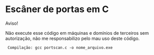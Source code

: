 <div aling = "center">
<h1> Escâner de portas em C </h1>


<span> Aviso! </span>

<p> Não execute esse código em máquinas e domínios de terceiros sem autorização, não me responsabilizo pelo mau uso deste código.</p>
<code> Compilação: gcc portscan.c -o nome_arquivo.exe </code>
  
</div>
